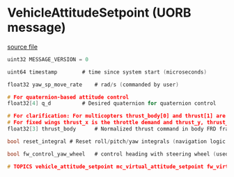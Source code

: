 # VehicleAttitudeSetpoint (UORB message)

[source file](https://github.com/PX4/PX4-Autopilot/blob/main/msg/versioned/VehicleAttitudeSetpoint.msg)

```c
uint32 MESSAGE_VERSION = 0

uint64 timestamp		# time since system start (microseconds)

float32 yaw_sp_move_rate	# rad/s (commanded by user)

# For quaternion-based attitude control
float32[4] q_d			# Desired quaternion for quaternion control

# For clarification: For multicopters thrust_body[0] and thrust[1] are usually 0 and thrust[2] is the negative throttle demand.
# For fixed wings thrust_x is the throttle demand and thrust_y, thrust_z will usually be zero.
float32[3] thrust_body		# Normalized thrust command in body FRD frame [-1,1]

bool reset_integral	# Reset roll/pitch/yaw integrals (navigation logic change)

bool fw_control_yaw_wheel	# control heading with steering wheel (used for auto takeoff on runway)

# TOPICS vehicle_attitude_setpoint mc_virtual_attitude_setpoint fw_virtual_attitude_setpoint

```
